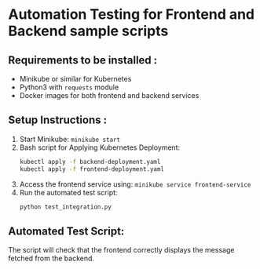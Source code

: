 # Automation Testing for Frontend and Backend sample scripts

## Requirements to be installed :
- Minikube or similar for Kubernetes
- Python3 with `requests` module
- Docker images for both frontend and backend services

## Setup Instructions :

1. Start Minikube: `minikube start`
2. Bash script for Applying Kubernetes Deployment:
   ```bash
   kubectl apply -f backend-deployment.yaml
   kubectl apply -f frontend-deployment.yaml
   ```
3. Access the frontend service using: `minikube service frontend-service`
4. Run the automated test script:
   ```bash
   python test_integration.py
   ```

## Automated Test Script: 
The script will check that the frontend correctly displays the message fetched from the backend.


<!---
azmath223/azmath223 is a ✨ special ✨ repository because its `README.md` (this file) appears on your GitHub profile.
You can click the Preview link to take a look at your changes.
--->
